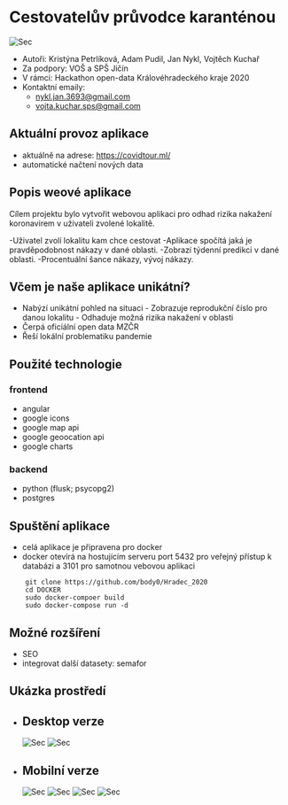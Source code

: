 # Cestovatelův průvodce karanténou
![Sec](https://github.com/body0/Hradec_2020/blob/master/prezentace/apple-touch-icon.png?raw=true)
- Autoři: Kristýna Petrlíková, Adam Pudil, Jan Nykl, Vojtěch Kuchař
- Za podpory: VOŠ a SPŠ Jičín
- V rámci: Hackathon open-data Královéhradeckého kraje 2020
- Kontaktní emaily:
    - nykl.jan.3693@gmail.com
    - vojta.kuchar.sps@gmail.com

## Aktuální provoz aplikace

- aktuálně na adrese: https://covidtour.ml/
- automatické načtení nových data

## Popis weové aplikace
Cílem projektu bylo vytvořit webovou aplikaci pro odhad rizika nakažení koronavirem v uživateli zvolené lokalitě.

-Uživatel zvolí lokalitu kam chce cestovat
-Aplikace spočítá jaká je pravděpodobnost nákazy v dané oblasti.
-Zobrazí týdenní predikci v dané oblasti.
-Procentuální šance nákazy, vývoj nákazy.
## Včem je naše aplikace unikátní?
  - Nabýzí unikátní pohled na situaci
        - Zobrazuje reprodukční číslo pro danou lokalitu
        - Odhaduje možná rizika nakažení v oblasti
  - Čerpá oficiální open data MZČR
  - Řeší lokální problematiku pandemie


## Použité technologie

### frontend

- angular
- google icons
- google map api
- google geoocation api
- google charts

### backend

- python (flusk; psycopg2)
- postgres

## Spuštění aplikace

- celá aplikace je připravena pro docker
- docker otevírá na hostujícím serveru port 5432 pro veřejný přístup k databázi a 3101 pro samotnou vebovou aplikaci

```
    git clone https://github.com/body0/Hradec_2020
    cd DOCKER
    sudo docker-compoer build
    sudo docker-compose run -d
```


## Možné rozšíření

- SEO
- integrovat další datasety: semafor

## Ukázka prostředí
- ## Desktop verze
    ![Sec](https://github.com/body0/Hradec_2020/blob/master/prezentace/1.png?raw=true)
    ![Sec](https://github.com/body0/Hradec_2020/blob/master/prezentace/2.png?raw=true)
   
- ## Mobilní verze

    ![Sec](https://github.com/body0/Hradec_2020/blob/master/prezentace/3.png?raw=true)
    ![Sec](https://github.com/body0/Hradec_2020/blob/master/prezentace/4.png?raw=true)
    ![Sec](https://github.com/body0/Hradec_2020/blob/master/prezentace/5.png?raw=true)
    ![Sec](https://github.com/body0/Hradec_2020/blob/master/prezentace/6.png?raw=true)
